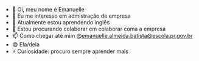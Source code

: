 - 👋 Oi, meu nome é Emanuelle
- 👀 Eu me interesso em admistração de empresa
- 🌱 Atualmente estou aprendendo inglês
- 💞️ Estou procurando colaborar em colaborar coma a empresa
- 📫 Como chegar até mim @emanuelle.almeida.batista@escola.pr.gov.br
- 😄 Ela/dela
- ⚡ Curiosidade: procuro sempre aprender mais

<!---
Manu-Almeida90/Manu-Almeida90 is a ✨ special ✨ repository because its `README.md` (this file) appears on your GitHub profile.
You can click the Preview link to take a look at your changes.
--->
